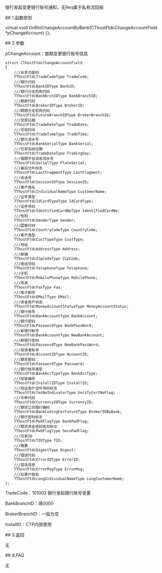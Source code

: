 <p>银行发起变更银行账号通知，无Req属于私有流回报</p>
<span class="anchor" id="9d238ad8-0e42-4229-b76e-5099fc60ef9a"></span>
## 1.函数原型
<p>virtual void OnRtnChangeAccountByBank(CThostFtdcChangeAccountField *pChangeAccount) {};</p>
<span class="anchor" id="16ffd41d-0554-4809-a528-51739404b7cb"></span>
## 2.参数
<p>pChangeAccount：银期变更银行账号信息</p>
<pre><code>struct CThostFtdcChangeAccountField
{
    ///业务功能码
    TThostFtdcTradeCodeType TradeCode;
    ///银行代码
    TThostFtdcBankIDType BankID;
    ///银行分支机构代码
    TThostFtdcBankBrchIDType BankBranchID;
    ///期商代码
    TThostFtdcBrokerIDType BrokerID;
    ///期商分支机构代码
    TThostFtdcFutureBranchIDType BrokerBranchID;
    ///交易日期
    TThostFtdcTradeDateType TradeDate;
    ///交易时间
    TThostFtdcTradeTimeType TradeTime;
    ///银行流水号
    TThostFtdcBankSerialType BankSerial;
    ///交易系统日期 
    TThostFtdcTradeDateType TradingDay;
    ///银期平台消息流水号
    TThostFtdcSerialType PlateSerial;
    ///最后分片标志
    TThostFtdcLastFragmentType LastFragment;
    ///会话号
    TThostFtdcSessionIDType SessionID;
    ///客户姓名
    TThostFtdcIndividualNameType CustomerName;
    ///证件类型
    TThostFtdcIdCardTypeType IdCardType;
    ///证件号码
    TThostFtdcIdentifiedCardNoType IdentifiedCardNo;
    ///性别
    TThostFtdcGenderType Gender;
    ///国家代码
    TThostFtdcCountryCodeType CountryCode;
    ///客户类型
    TThostFtdcCustTypeType CustType;
    ///地址
    TThostFtdcAddressType Address;
    ///邮编
    TThostFtdcZipCodeType ZipCode;
    ///电话号码
    TThostFtdcTelephoneType Telephone;
    ///手机
    TThostFtdcMobilePhoneType MobilePhone;
    ///传真
    TThostFtdcFaxType Fax;
    ///电子邮件
    TThostFtdcEMailType EMail;
    ///资金账户状态
    TThostFtdcMoneyAccountStatusType MoneyAccountStatus;
    ///银行帐号
    TThostFtdcBankAccountType BankAccount;
    ///银行密码
    TThostFtdcPasswordType BankPassWord;
    ///新银行帐号
    TThostFtdcBankAccountType NewBankAccount;
    ///新银行密码
    TThostFtdcPasswordType NewBankPassWord;
    ///投资者帐号
    TThostFtdcAccountIDType AccountID;
    ///期货密码
    TThostFtdcPasswordType Password;
    ///银行帐号类型
    TThostFtdcBankAccTypeType BankAccType;
    ///安装编号
    TThostFtdcInstallIDType InstallID;
    ///验证客户证件号码标志
    TThostFtdcYesNoIndicatorType VerifyCertNoFlag;
    ///币种代码
    TThostFtdcCurrencyIDType CurrencyID;
    ///期货公司银行编码
    TThostFtdcBankCodingForFutureType BrokerIDByBank;
    ///银行密码标志
    TThostFtdcPwdFlagType BankPwdFlag;
    ///期货资金密码核对标志
    TThostFtdcPwdFlagType SecuPwdFlag;
    ///交易ID
    TThostFtdcTIDType TID;
    ///摘要
    TThostFtdcDigestType Digest;
    ///错误代码
    TThostFtdcErrorIDType ErrorID;
    ///错误信息
    TThostFtdcErrorMsgType ErrorMsg;
    ///长客户姓名
    TThostFtdcLongIndividualNameType LongCustomerName;
};
</code></pre>
<p>TradeCode：101003 银行发起银行账号变更</p>
<p>BankBranchID：填0000</p>
<p>BrokerBranchID：一般为空</p>
<p>InstallID：CTP内部使用</p>
<span class="anchor" id="47d4cfd2-9add-4ba2-8850-f5dad14242bd"></span>
## 3.返回
<p>无</p>
<span class="anchor" id="0146a66a-487b-4744-a57b-e7eb5f061265"></span>
## 4.FAQ
<p>无</p>
